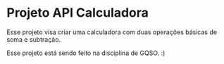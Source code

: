 # Projeto API Calculadora

Esse projeto visa criar uma calculadora com duas operações básicas de soma e subtração.

Esse projeto está sendo feito na disciplina de GQSO. :)